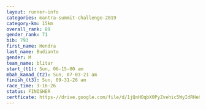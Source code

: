 ```yaml
---
layout: runner-info 
categories: mantra-summit-challenge-2019 
category-km: 15km 
overall_rank: 89
gender_rank: 71
bib: 793
first_name: Hendra
last_name: Budianto
gender: M
team_name: blitar
start_(t1): Sun, 06-15-00 am
mbah_kamad_(t2): Sun, 07-03-21 am
finish_(t3): Sun, 09-31-26 am
race_time: 3-16-26
status: FINISHER
certficate: https-//drive.google.com/file/d/1jQnHOqbX0PyZvehic5WyIdRHeCdYfXgM/view?usp=sharing
---
```

